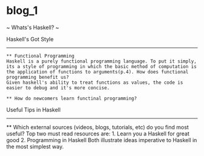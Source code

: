 # blog_1
~ Whats's Haskell? ~  

   Haskell's Got Style 
   ____________________________________________
    ** Functional Programming 
    Haskell is a purely functional programming language. To put it simply, its a style of programming in which the basic method of computation is
    the application of functions to arguments(p.4). How does functional programming benefit us? 
    Given haskell's ability to treat functions as values, the code is easier to debug and it's more concise. 
  
    ** How do newcomers learn functinal programming?
  
  
  
   Useful Tips in Haskell 
   ____________________________________________
   
   ** Which external sources (videos, blogs, tutorials, etc) do you find most useful?
   Top two must read resources are: 
    1. Learn you a Haskell for great good 
    2. Programming in Haskell 
   Both illustrate ideas imperative to Haskell in the most simplest way. 
  
